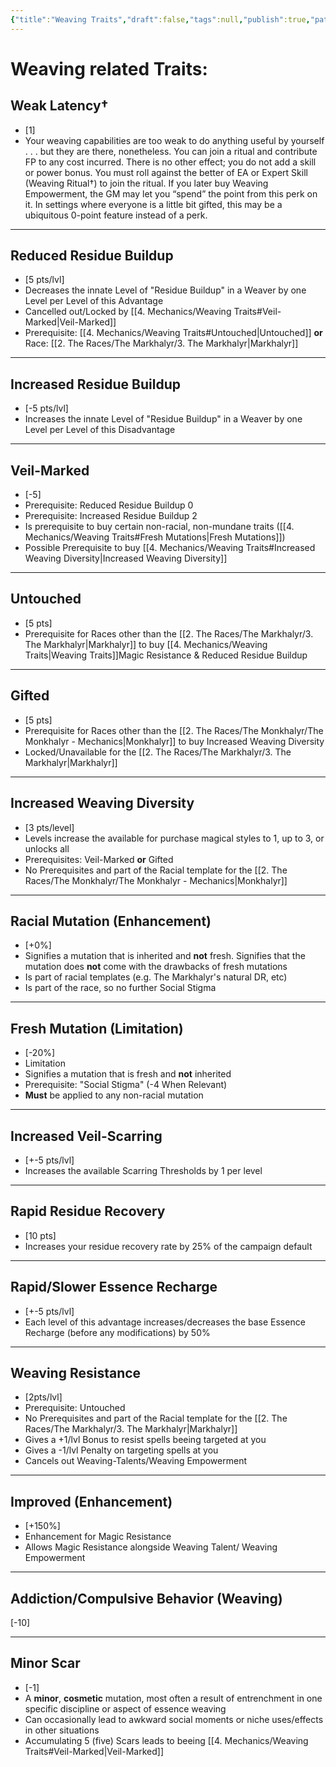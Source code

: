 ```yaml
---
{"title":"Weaving Traits","draft":false,"tags":null,"publish":true,"path":"4. Mechanics/Weaving Traits.md","permalink":"/4-mechanics/weaving-traits/","PassFrontmatter":true}
---
```


# Weaving related Traits:

## Weak Latency†
- [1]
- Your weaving capabilities are too weak to do anything useful by yourself . . . but they are there, nonetheless. You can join a ritual and contribute FP to any cost incurred. There is no other effect; you do not add a skill or power bonus. You must roll against the better of EA or Expert Skill (Weaving Ritual†) to join the ritual. If you later buy Weaving Empowerment, the GM may let you “spend” the point from this perk on it. In settings where everyone is a little bit gifted, this may be a ubiquitous 0-point feature instead of a perk.

---
## Reduced Residue Buildup
- [5 pts/lvl]
- Decreases the innate Level of "Residue Buildup" in a Weaver by one Level per Level of this Advantage
- Cancelled out/Locked by [[4. Mechanics/Weaving Traits#Veil-Marked\|Veil-Marked]]
- Prerequisite: [[4. Mechanics/Weaving Traits#Untouched\|Untouched]] **or** Race: [[2. The Races/The Markhalyr/3. The Markhalyr\|Markhalyr]]

---
## Increased Residue Buildup
- [-5 pts/lvl]
- Increases the innate Level of "Residue Buildup" in a Weaver by one Level per Level of this Disadvantage

---
## Veil-Marked
- [-5]
- Prerequisite: Reduced Residue Buildup 0
- Prerequisite: Increased Residue Buildup 2
- Is prerequisite to buy certain non-racial, non-mundane traits ([[4. Mechanics/Weaving Traits#Fresh Mutations\|Fresh Mutations]])
- Possible Prerequisite to buy [[4. Mechanics/Weaving Traits#Increased Weaving Diversity\|Increased Weaving Diversity]]

---
## Untouched
- [5 pts]
- Prerequisite for Races other than the [[2. The Races/The Markhalyr/3. The Markhalyr\|Markhalyr]] to buy [[4. Mechanics/Weaving Traits\|Weaving Traits]]Magic Resistance & Reduced Residue Buildup

---
## Gifted
- [5 pts]
- Prerequisite for Races other than the [[2. The Races/The Monkhalyr/The Monkhalyr - Mechanics\|Monkhalyr]] to buy Increased Weaving Diversity
- Locked/Unavailable for the [[2. The Races/The Markhalyr/3. The Markhalyr\|Markhalyr]]

---
## Increased Weaving Diversity
- [3 pts/level]
- Levels increase the available for purchase magical styles to 1, up to 3, or unlocks all
- Prerequisites: Veil-Marked **or** Gifted
- No Prerequisites and part of the Racial template for the [[2. The Races/The Monkhalyr/The Monkhalyr - Mechanics\|Monkhalyr]]

---
## Racial Mutation (Enhancement)
- [+0%]
- Signifies a mutation that is inherited and **not** fresh. Signifies that the mutation does **not** come with the drawbacks of fresh mutations
- Is part of racial templates (e.g. The Markhalyr's natural DR, etc)
- Is part of the race, so no further Social Stigma

---
## Fresh Mutation (Limitation)
- [-20%]
- Limitation
- Signifies a mutation that is fresh and **not** inherited
-  Prerequisite: "Social Stigma" (-4 When Relevant)
- **Must** be applied to any non-racial mutation

---
## Increased Veil-Scarring
- [+-5 pts/lvl]
- Increases the available Scarring Thresholds by 1 per level

---
## Rapid Residue Recovery
- [10 pts]
- Increases your residue recovery rate by 25% of the campaign default

---
## Rapid/Slower Essence Recharge
- [+-5 pts/lvl]
- Each level of this advantage increases/decreases the base Essence Recharge (before any modifications) by 50%

---
## Weaving Resistance
- [2pts/lvl]
- Prerequisite: Untouched
- No Prerequisites and part of the Racial template for the [[2. The Races/The Markhalyr/3. The Markhalyr\|Markhalyr]]
- Gives a +1/lvl Bonus to resist spells beeing targeted at you
- Gives a -1/lvl Penalty on targeting spells at you
- Cancels out Weaving-Talents/Weaving Empowerment

---
## Improved (Enhancement)
- [+150%]
- Enhancement for Magic Resistance
- Allows Magic Resistance alongside Weaving Talent/ Weaving Empowerment

---
## Addiction/Compulsive Behavior (Weaving)
[-10]

---
## Minor Scar
- [-1]
- A **minor**, **cosmetic** mutation, most often a result of entrenchment in one specific discipline or aspect of essence weaving
- Can occasionally lead to awkward social moments or niche uses/effects in other situations
- Accumulating 5 (five) Scars leads to beeing [[4. Mechanics/Weaving Traits#Veil-Marked\|Veil-Marked]]
